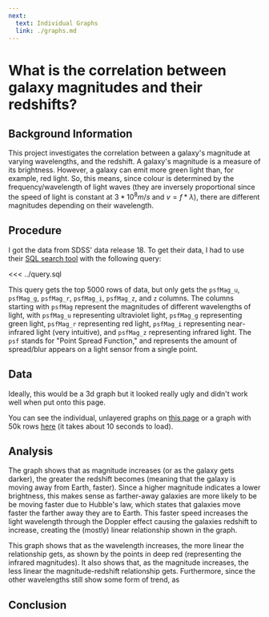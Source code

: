 ```yaml
---
next:
  text: Individual Graphs
  link: ./graphs.md
---
```


<script setup>
import Graph from './Graph.vue';
</script>

# What is the correlation between galaxy magnitudes and their redshifts?

## Background Information

This project investigates the correlation between a galaxy's magnitude at varying wavelengths, and the redshift. A galaxy's magnitude is a measure of its brightness. However, a galaxy can emit more green light than, for example, red light. So, this means, since colour is determined by the frequency/wavelength of light waves (they are inversely proportional since the speed of light is constant at $3*10^{8} m/s$ and $v=f*\lambda$), there are different magnitudes depending on their wavelength.

## Procedure

I got the data from SDSS' data release 18. To get their data, I had to use their [SQL search tool](https://skyserver.sdss.org/dr18/SearchTools/sql) with the following query:

<<< ../query.sql

This query gets the top 5000 rows of data, but only gets the `psfMag_u`, `psfMag_g`, `psfMag_r`, `psfMag_i`, `psfMag_z`, and `z` columns. The columns starting with `psfMag` represent the magnitudes of different wavelengths of light, with `psfMag_u` representing ultraviolet light, `psfMag_g` representing green light, `psfMag_r` representing red light, `psfMag_i` representing near-infrared light (very intuitive), and `psfMag_z` representing infrared light. The `psf` stands for "Point Spread Function," and represents the amount of spread/blur appears on a light sensor from a single point.

## Data

Ideally, this would be a 3d graph but it looked really ugly and didn't work well when put onto this page.

You can see the individual, unlayered graphs on [this page](./graphs.md) or a graph with 50k rows [here](./graph-50k.md) (it takes about 10 seconds to load).

<Graph />

## Analysis

The graph shows that as magnitude increases (or as the galaxy gets darker), the greater the redshift becomes (meaning that the galaxy is moving away from Earth, faster). Since a higher magnitude indicates a lower brightness, this makes sense as farther-away galaxies are more likely to be be moving faster due to Hubble's law, which states that galaxies move faster the farther away they are to Earth. This faster speed increases the light wavelength through the Doppler effect causing the galaxies redshift to increase, creating the (mostly) linear relationship shown in the graph.

This graph shows that as the wavelength increases, the more linear the relationship gets, as shown by the points in deep red (representing the infrared magnitudes). It also shows that, as the magnitude increases, the less linear the magnitude-redshift relationship gets. Furthermore, since the other wavelengths still show some form of trend, as

## Conclusion
